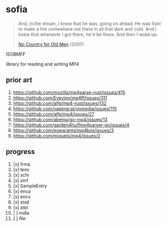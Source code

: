 # sofia

> And, in the dream, I knew that he was, going on ahead. He was fixin' to make
> a fire somewhere out there in all that dark and cold. And I knew that
> whenever I got there, he'd be there. And then I woke up.
>
> [No Country for Old Men](//youtube.com/watch?v=GH4IhjtaAUQ) (2007)

ISOBMFF

library for reading and writing MP4

## prior art

1. https://github.com/mozilla/mp4parse-rust/issues/415
2. https://github.com/Eyevinn/mp4ff/issues/311
3. https://github.com/alfg/mp4-rust/issues/132
4. https://github.com/yapingcat/gomedia/issues/115
5. https://github.com/alfg/mp4/issues/27
6. https://github.com/abema/go-mp4/issues/13
7. https://github.com/garden4hu/fmp4parser-go/issues/4
8. https://github.com/eswarantg/mp4box/issues/3
9. https://github.com/miquels/mp4/issues/2

## progress

1. [x] frma
2. [x] tenc
3. [x] schi
4. [x] sinf
5. [x] SampleEntry
6. [x] enca
7. [x] encv
8. [x] stsd
9. [x] stbl
10. [ ] mdia
11. [ ] file
